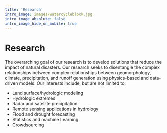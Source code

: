 ```yaml
---
title: 'Research'
intro_image: images/watercycleblock.jpg
intro_image_absolute: false
intro_image_hide_on_mobile: true
---
```


# Research

The overarching goal of our research is to develop solutions that reduce the impact of natural disasters. Our research seeks to disentangle the complex relationships between complex relationships between geomorphology, climate, precipitation, and runoff generation using physics-based and data-driven models. Our interests include, but are not limited to:

- Land surface/hydrologic modeling
- Hydrologic extremes
- Radar and satellite precipitation
- Remote sensing applications in hydrology
- Flood and drought forecasting
- Statistics and machine Learning
- Crowdsourcing
